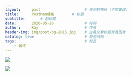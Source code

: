 ```yaml
---
layout:     post                    # 使用的布局（不需要改）
title:      PostMan使用        # 标题 
subtitle:   	# 副标题
date:       2020-05-26              # 时间
author:     Kay                     # 作者
header-img: img/post-bg-2015.jpg    # 这篇文章标题背景图片
catalog: true                       # 是否归档
tags:                               # 标签
    - 调试
---
```


![](https://upload-images.jianshu.io/upload_images/23466769-61f37e025d446428.png?imageMogr2/auto-orient/strip%7CimageView2/2/w/1240)

![](https://upload-images.jianshu.io/upload_images/23466769-c41acdd3fe9ae208.png?imageMogr2/auto-orient/strip%7CimageView2/2/w/1240)
